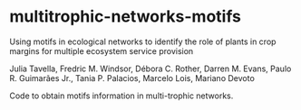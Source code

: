 # multitrophic-networks-motifs
Using motifs in ecological networks to identify the role of plants in crop margins for multiple ecosystem service provision

Julia Tavella, Fredric M. Windsor, Débora C. Rother, Darren M. Evans, Paulo R. Guimarães Jr., Tania P. Palacios, Marcelo Lois, Mariano Devoto

Code to obtain motifs information in multi-trophic networks.
